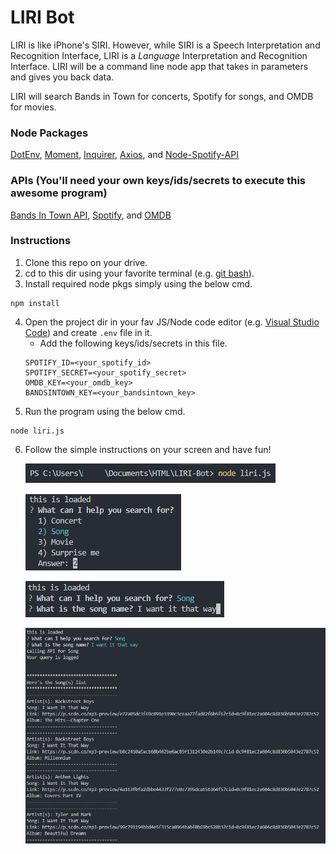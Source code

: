 # LIRI Bot
LIRI is like iPhone's SIRI. However, while SIRI is a Speech Interpretation and Recognition Interface, LIRI is a _Language_ Interpretation and Recognition Interface. LIRI will be a command line node app that takes in parameters and gives you back data.

LIRI will search Bands in Town for concerts, Spotify for songs, and OMDB for movies.

### Node Packages
[DotEnv](https://www.npmjs.com/package/dotenv),
[Moment](https://www.npmjs.com/package/moment),
[Inquirer](https://www.npmjs.com/package/inquirer),
[Axios](https://www.npmjs.com/package/axios), and
[Node-Spotify-API](https://www.npmjs.com/package/node-spotify-api)

### APIs (You'll need your own keys/ids/secrets to execute this awesome program)
[Bands In Town API](http://www.artists.bandsintown.com/bandsintown-api),
[Spotify](https://developer.spotify.com/documentation/web-api), and
[OMDB](https://www.omdbapi.com)

### Instructions
1. Clone this repo on your drive.
2. cd to this dir using your favorite terminal (e.g. [git bash](https://gitforwindows.org/)).
3. Install required node pkgs simply using the below cmd.
```
npm install
```
4. Open the project dir in your fav JS/Node code editor (e.g. [Visual Studio Code](https://code.visualstudio.com/)) and create `.env` file in it.
   * Add the following keys/ids/secrets in this file.
   ```
   SPOTIFY_ID=<your_spotify_id>
   SPOTIFY_SECRET=<your_spotify_secret>
   OMDB_KEY=<your_omdb_key>
   BANDSINTOWN_KEY=<your_bandsintown_key>
   ```
5. Run the program using the below cmd.
```
node liri.js
```
6. Follow the simple instructions on your screen and have fun!

   ![Step 1](images/Step1.jpg)
   
   ![Step 2](images/Step2.jpg)
   
   ![Step 3](images/Step3.jpg)
   
   ![Step 4](images/Step4.jpg)
